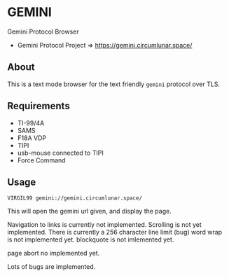 # GEMINI

Gemini Protocol Browser

* Gemini Protocol Project => https://gemini.circumlunar.space/

## About

This is a text mode browser for the text friendly `gemini` protocol over TLS. 

## Requirements

* TI-99/4A
* SAMS
* F18A VDP
* TIPI
* usb-mouse connected to TIPI
* Force Command

## Usage

```
VIRGIL99 gemini://gemini.circumlunar.space/
```

This will open the gemini url given, and display the page.

Navigation to links is currently not implemented.
Scrolling is not yet implemented.
There is currently a 256 character line limit (bug)
word wrap is not implemented yet.
blockquote is not imlemented yet.

page abort no implemented yet.

Lots of bugs are implemented.


